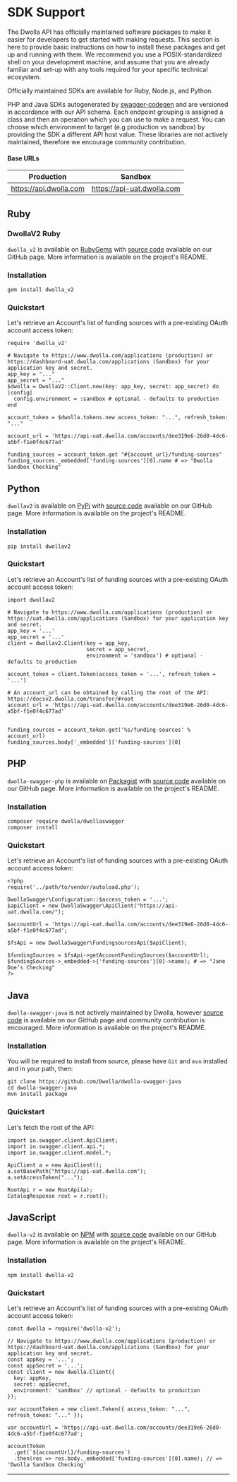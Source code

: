 # SDK Support

The Dwolla API has officially maintained software packages to make it easier for developers to get started with making requests. This section is here to provide basic instructions on how to install these packages and get up and running with them. We recommend you use a POSIX-standardized shell on your development machine, and assume that you are already familiar and set-up with any tools required for your specific technical ecosystem.

Officially maintained SDKs are available for Ruby, Node.js, and Python.

PHP and Java SDKs autogenerated by [swagger-codegen](https://github.com/mach-kernel/swagger-codegen) and are versioned in accordance with our API schema. Each endpoint grouping is assigned a class and then an operation which you can use to make a request. You can choose which environment to target (e.g production vs sandbox) by providing the SDK a different API host value. These libraries are not actively maintained, therefore we encourage community contribution.

#### Base URLs

|Production|Sandbox|
|----|----|
|https://api.dwolla.com|https://api-uat.dwolla.com|


## Ruby

### DwollaV2 Ruby

`dwolla_v2` is available on [RubyGems](https://rubygems.org/gems/dwolla_v2) with [source code](https://github.com/Dwolla/dwolla-v2-ruby) available on our GitHub page. More information is available on the project's README.

### Installation

```bashnoselect
gem install dwolla_v2
```

### Quickstart

Let's retrieve an Account's list of funding sources with a pre-existing OAuth account access token:

```rubynoselect
require 'dwolla_v2'

# Navigate to https://www.dwolla.com/applications (production) or https://dashboard-uat.dwolla.com/applications (Sandbox) for your application key and secret.
app_key = "..."
app_secret = "..."
$dwolla = DwollaV2::Client.new(key: app_key, secret: app_secret) do |config|
  config.environment = :sandbox # optional - defaults to production
end

account_token = $dwolla.tokens.new access_token: "...", refresh_token: "..."

account_url = 'https://api-uat.dwolla.com/accounts/dee319e6-26d0-4dc6-a5bf-f1e0f4c677ad'

funding_sources = account_token.get "#{account_url}/funding-sources"
funding_sources._embedded['funding-sources'][0].name # => "Dwolla Sandbox Checking"
```

## Python

`dwollav2` is available on [PyPi](https://pypi.python.org/pypi/dwollav2) with
[source code](https://github.com/Dwolla/dwolla-v2-python) available on our GitHub page. More
information is available on the project's README.

### Installation

```bashnoselect
pip install dwollav2
```

### Quickstart

Let's retrieve an Account's list of funding sources with a pre-existing OAuth account access token:

```pythonnoselect
import dwollav2

# Navigate to https://www.dwolla.com/applications (production) or https://uat.dwolla.com/applications (Sandbox) for your application key and secret.
app_key = '...'
app_secret = '...'
client = dwollav2.Client(key = app_key,
                         secret = app_secret,
                         environment = 'sandbox') # optional - defaults to production

account_token = client.Token(access_token = '...', refresh_token = '...')

# An account_url can be obtained by calling the root of the API: https://docsv2.dwolla.com/transfer/#root
account_url = 'https://api-uat.dwolla.com/accounts/dee319e6-26d0-4dc6-a5bf-f1e0f4c677ad'


funding_sources = account_token.get('%s/funding-sources' % account_url)
funding_sources.body['_embedded']['funding-sources'][0]
```

## PHP

`dwolla-swagger-php` is available on [Packagist](https://packagist.org/packages/dwolla/dwollaswagger) with [source code](https://github.com/Dwolla/dwolla-swagger-php) available on our GitHub page. More information is available on the project's README.

### Installation

```bashnoselect
composer require dwolla/dwollaswagger
composer install
```

### Quickstart

Let's retrieve an Account's list of funding sources with a pre-existing OAuth account access token:

```phpnoselect
<?php
require('../path/to/vendor/autoload.php');

DwollaSwagger\Configuration::$access_token = '...';
$apiClient = new DwollaSwagger\ApiClient("https://api-uat.dwolla.com/");

$accountUrl = 'https://api-uat.dwolla.com/accounts/dee319e6-26d0-4dc6-a5bf-f1e0f4c677ad';

$fsApi = new DwollaSwagger\FundingsourcesApi($apiClient);

$fundingSources = $fsApi->getAccountFundingSources($accountUrl);
$fundingSources->_embedded->{'funding-sources'}[0]->name); # => "Jane Doe’s Checking"
?>
```

## Java

`dwolla-swagger-java` is not actively maintained by Dwolla, however [source code](https://github.com/Dwolla/dwolla-swagger-java) is available on our GitHub page and community contribution is encouraged. More information is available on the project's README.

### Installation

You will be required to install from source, please have `Git` and `mvn` installed and in your path, then:

```bashnoselect
git clone https://github.com/Dwolla/dwolla-swagger-java
cd dwolla-swagger-java
mvn install package
```

### Quickstart

Let's fetch the root of the API:

```javanoselect
import io.swagger.client.ApiClient;
import io.swagger.client.api.*;
import io.swagger.client.model.*;

ApiClient a = new ApiClient();
a.setBasePath("https://api-uat.dwolla.com");
a.setAccessToken("...");

RootApi r = new RootApi(a);
CatalogResponse root = r.root();
```

## JavaScript

`dwolla-v2` is available on [NPM](https://www.npmjs.com/package/dwolla-v2) with [source code](https://github.com/Dwolla/dwolla-v2-node) available on our GitHub page. More information is available on the project's README.

### Installation

```bashnoselect
npm install dwolla-v2
```

### Quickstart

Let's retrieve an Account's list of funding sources with a pre-existing OAuth account access token:

```javascriptnoselect
const dwolla = require('dwolla-v2');

// Navigate to https://www.dwolla.com/applications (production) or https://dashboard-uat.dwolla.com/applications (Sandbox) for your application key and secret.
const appKey = '...';
const appSecret = '...';
const client = new dwolla.Client({
  key: appKey,
  secret: appSecret,
  environment: 'sandbox' // optional - defaults to production
});

var accountToken = new client.Token({ access_token: "...", refresh_token: "..." });

var accountUrl = 'https://api-uat.dwolla.com/accounts/dee319e6-26d0-4dc6-a5bf-f1e0f4c677ad';

accountToken
  .get(`${accountUrl}/funding-sources`)
  .then(res => res.body._embedded['funding-sources'][0].name); // => 'Dwolla Sandbox Checking'
```
* * *

